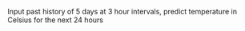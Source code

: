 Input past history of 5 days at 3 hour intervals, predict temperature in Celsius for the next 24 hours 
